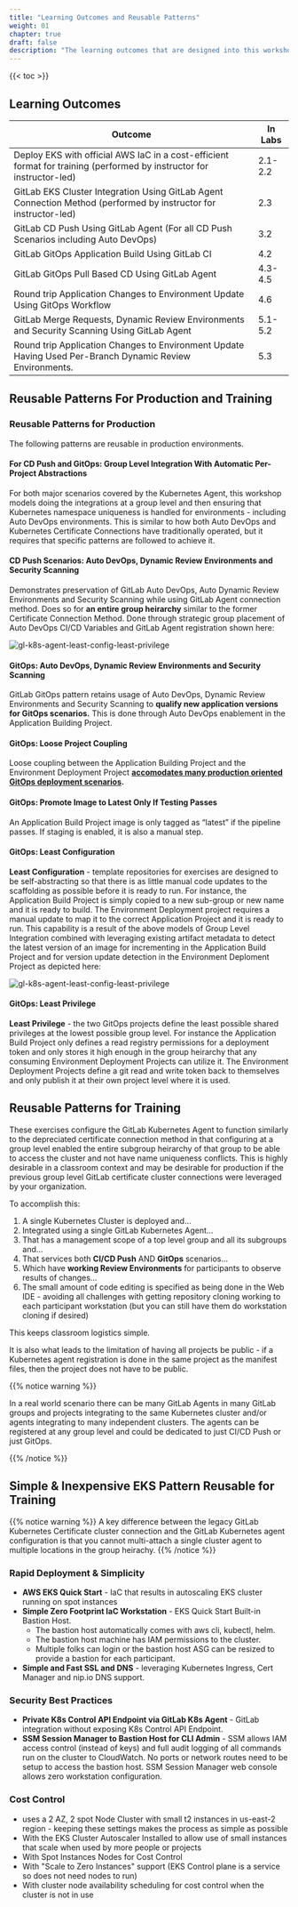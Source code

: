 ```yaml
---
title: "Learning Outcomes and Reusable Patterns"
weight: 01
chapter: true
draft: false
description: "The learning outcomes that are designed into this workshop."
---
```


{{< toc >}}

## Learning Outcomes

| Outcome                                                      | In Labs |
| ------------------------------------------------------------ | ------- |
| Deploy EKS with official AWS IaC in a cost-efficient format for training (performed by instructor for instructor-led) | 2.1-2.2 |
| GitLab EKS Cluster Integration Using GitLab Agent Connection Method (performed by instructor for instructor-led) | 2.3     |
| GitLab CD Push Using GitLab Agent (For all CD Push Scenarios including Auto DevOps) | 3.2     |
| GitLab GitOps Application Build Using GitLab CI              | 4.2     |
| GitLab GitOps Pull Based CD Using GitLab Agent               | 4.3-4.5 |
| Round trip Application Changes to Environment Update Using GitOps Workflow | 4.6     |
| GitLab Merge Requests, Dynamic Review Environments and Security Scanning Using GitLab Agent | 5.1-5.2 |
| Round trip Application Changes to Environment Update Having Used Per-Branch Dynamic Review Environments. | 5.3     |

## Reusable Patterns For Production and Training

### Reusable Patterns for Production

The following patterns are reusable in production environments.

#### For CD Push and GitOps: Group Level Integration With Automatic Per-Project Abstractions

For both major scenarios covered by the Kubernetes Agent, this workshop models doing the integrations at a group level and then ensuring that Kubernetes namespace uniqueness is handled for environments - including Auto DevOps environments. This is similar to how both Auto DevOps and Kubernetes Certificate Connections have traditionally operated, but it requires that specific patterns are followed to achieve it.

#### CD Push Scenarios: Auto DevOps, Dynamic Review Environments and Security Scanning 

Demonstrates preservation of GitLab Auto DevOps, Auto Dynamic Review Environments and Security Scanning while using GitLab Agent connection method. Does so for **an entire group heirarchy** similar to the former Certificate Connection Method. Done through strategic group placement of Auto DevOps CI/CD Variables and GitLab Agent registration shown here:

![gl-k8s-agent-least-config-least-privilege](gl-k8s-agent-least-config-least-privilege.png)

#### GitOps: Auto DevOps, Dynamic Review Environments and Security Scanning

GitLab GitOps pattern retains usage of Auto DevOps, Dynamic Review Environments and Security Scanning to **qualify new application versions for GitOps scenarios.** This is done through Auto DevOps enablement in the Application Building Project.

#### GitOps: Loose Project Coupling

Loose coupling between the Application Building Project and the Environment Deployment Project **[accomodates many production oriented GitOps deployment scenarios](https://gitlab.com/guided-explorations/gl-k8s-agent/gitops/envs/world-greetings-env-1#loose-project-coupling).**

#### GitOps: Promote Image to Latest Only If Testing Passes

An Application Build Project image is only tagged as “latest” if the pipeline passes. If staging is enabled, it is also a manual step.

#### GitOps: Least Configuration

**Least Configuration** - template repositories for exercises are designed to be self-abstracting so that there is as little manual code updates to the scaffolding as possible before it is ready to run. For instance, the Application Build Project is simply copied to a new sub-group or new name and it is ready to build. The Environment Deployment project requires a manual update to map it to the correct Application Project and it is ready to run. This capability is a result of the above models of Group Level Integration combined with leveraging existing artifact metadata to detect the latest version of an image for incrementing in the Application Build Project and for version update detection in the Environment Deploment Project as depicted here:

![gl-k8s-agent-least-config-least-privilege](gl-k8s-agent-version-tracking-using-existing-metadata.png)

#### GitOps: Least Privilege

**Least Privilege** - the two GitOps projects define the least possible shared privileges at the lowest possible group level. For instance the Application Build Project only defines a read registry permissions for a deployment token and only stores it high enough in the group heirarchy that any consuming Environment Deployment Projects can utilize it. The Environment Deployment Projects define a git read and write token back to themselves and only publish it at their own project level where it is used.

## Reusable Patterns for Training

These exercises configure the GitLab Kubernetes Agent to function similarly to the depreciated certificate connection method in that configuring at a group level enabled the entire subgroup heirarchy of that group to be able to access the cluster and not have name uniqueness conflicts. This is highly desirable in a classroom context and may be desirable for production if the previous group level GitLab certificate cluster connections were leveraged by your organization.

To accomplish this:

1. A single Kubernetes Cluster is deployed and…
2. Integrated using a single GitLab Kubernetes Agent…
3. That has a management scope of a top level group and all its subgroups and…
4. That services both **CI/CD Push** AND **GitOps** scenarios…
5. Which have **working Review Environments** for participants to observe results of changes…
6. The small amount of code editing is specified as being done in the Web IDE - avoiding all challenges with getting repository cloning working to each participant workstation (but you can still have them do workstation cloning if desired)

This keeps classroom logistics simple.

It is also what leads to the limitation of having all projects be public - if a Kubernetes agent registration is done in the same project as the manifest files, then the project does not have to be public.

{{% notice warning %}}

In a real world scenario there can be many GitLab Agents in many GitLab groups and projects integrating to the same Kubernetes cluster and/or agents integrating to many independent clusters. The agents can be registered at any group level and could be dedicated to just CI/CD Push or just GitOps.

{{% /notice %}}

## Simple & Inexpensive EKS Pattern Reusable for Training

{{% notice warning %}}
A key difference between the legacy GitLab Kubernetes Certificate cluster connection and the GitLab Kubernetes agent configuration is that you cannot multi-attach a single cluster agent to multiple locations in the group heirachy.
{{% /notice %}}

### Rapid Deployment & Simplicity

- **AWS EKS Quick Start** - IaC that results in autoscaling EKS cluster running on spot instances
- **Simple Zero Footprint IaC Workstation** - EKS Quick Start Built-in Bastion Host.
  - The bastion host automatically comes with aws cli, kubectl, helm.
  - The bastion host machine has IAM permissions to the cluster.
  - Multiple folks can login or the bastion host ASG can be resized to provide a bastion for each participant.
- **Simple and Fast SSL and DNS** - leveraging Kubernetes Ingress, Cert Manager and nip.io DNS support.

### Security Best Practices

- **Private K8s Control API Endpoint via GitLab K8s Agent** - GitLab integration without exposing K8s Control API Endpoint.
- **SSM Session Manager to Bastion Host for CLI Admin** - SSM allows IAM access control (instead of keys) and full audit logging of all commands run on the cluster to CloudWatch. No ports or network routes need to be setup to access the bastion host. SSM Session Manager web console allows zero workstation configuration.


### Cost Control

- uses a 2 AZ, 2 spot Node Cluster with small t2 instances in us-east-2 region - keeping these settings makes the process as simple as possible
- With the EKS Cluster Autoscaler Installed to allow use of small instances that scale when used by more people or projects
- With Spot Instances Nodes for Cost Control
- With "Scale to Zero Instances" support (EKS Control plane is a service so does not need nodes to run)
- With cluster node availability scheduling for cost control when the cluster is not in use
